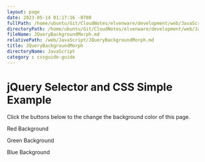 ```yaml
---
layout: page
date: 2023-05-14 01:17:16 -0700
fullPath: /home/ubuntu/Git/CloudNotes/elvenware/development/web/JavaScript/JQueryBackgroundMorph.md
directoryPath: /home/ubuntu/Git/CloudNotes/elvenware/development/web/JavaScript
fileName: JQueryBackgroundMorph.md
relativePath: /web/JavaScript/JQueryBackgroundMorph.md
title: JQueryBackgroundMorph
directoryName: JavaScript
category : cssguide-guide
---
```


jQuery Selector and CSS Simple Example
======================================

Click the buttons below to the change the background color of this page.

Red Background

Green Background

Blue Background
